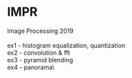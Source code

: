 # IMPR
Image Processing 2019\
\
ex1 - histogram equalization, quantization\
ex2 - convolution & fft\
ex3 - pyramid blending\
ex4 - panorama\

